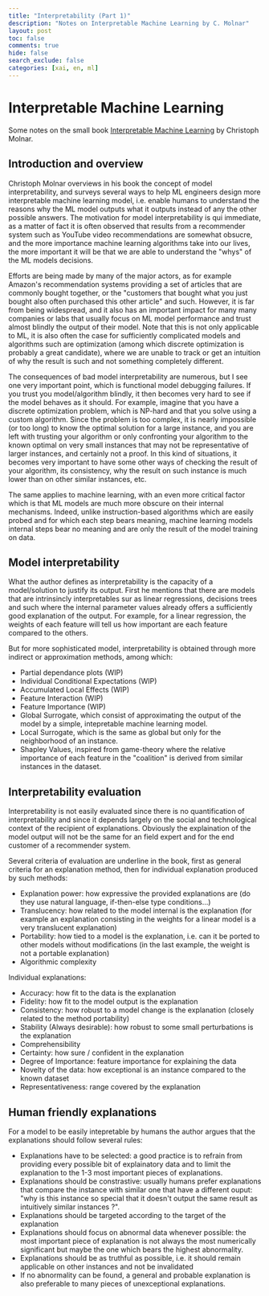 ```yaml
---
title: "Interpretability (Part 1)"
description: "Notes on Interpretable Machine Learning by C. Molnar"
layout: post
toc: false
comments: true
hide: false
search_exclude: false
categories: [xai, en, ml]
---
```


# Interpretable Machine Learning
Some notes on the small book [Interpretable Machine Learning](https://christophm.github.io/interpretable-ml-book/) by Christoph Molnar.

## Introduction and overview
Christoph Molnar overviews in his book the concept of model interpretability, and surveys several ways to help ML engineers design more interpretable machine learning model, i.e. enable humans to understand the reasons why the ML model outputs what it outputs instead of any the other possible answers.
The motivation for model interpretability is qui immediate, as a matter of fact it is often observed that results from a recommender system such as YouTube video recommendations are somewhat obsucre, and the more importance machine learning algorithms take into our lives, the more important it will be that we are able to understand the "whys" of the ML models decisions.

Efforts are being made by many of the major actors, as for example Amazon's recommendation systems providing a set of articles that are commonly bought together, or the "customers that bought what you just bought also often purchased this other article" and such. 
However, it is far from being widespread, and it also has an important impact for many many companies or labs that usually focus on ML model performance and trust almost blindly the output of their model. 
Note that this is not only applicable to ML, it is also often the case for sufficiently complicated models and algorithms such are optimization (among which discrete optimization is probably a great candidate), where we are unable to track or get an intuition of why the result is such and not something completely different.

The consequences of bad model interpretability are numerous, but I see one very important point, which is functional model debugging failures.
If you trust you model/algorithm blindly, it then becomes very hard to see if the model behaves as it should. 
For example, imagine that you have a discrete optimization problem, which is NP-hard and that you solve using a custom algorithm. 
Since the problem is too complex, it is nearly impossible (or too long) to know the optimal solution for a large instance, and you are left with trusting your algorithm or only confronting your algorithm to the known optimal on very small instances that may not be representative of larger instances, and certainly not a proof. 
In this kind of situations, it becomes very important to have some other ways of checking the result of your algorithm, its consistency, why the result on such instance is much lower than on other similar instances, etc.

The same applies to machine learning, with an even more critical factor which is that ML models are much more obscure on their internal mechanisms.
Indeed, unlike instruction-based algorithms which are easily probed and for which each step bears meaning, machine learning models internal steps bear no meaning and are only the result of the model training on data.

## Model interpretability
What the author defines as interpretability is the capacity of a model/solution to justify its output. 
First he mentions that there are models that are intrinsincly interpretables sur as linear regressions, decisions trees and such where the internal parameter values already offers a sufficiently good explanation of the output.
For example, for a linear regression, the weights of each feature will tell us how important are each feature compared to the others.

But for more sophisticated model, interpretability is obtained through more indirect or approximation methods, among which:

- Partial dependance plots (WIP)
- Individual Conditional Expectations (WIP)
- Accumulated Local Effects (WIP)
- Feature Interaction (WIP)
- Feature Importance (WIP)
- Global Surrogate, which consist of approximating the output of the model by a simple, intepretable machine learning model.
- Local Surrogate, which is the same as global but only for the neighborhood of an instance.
- Shapley Values, inspired from game-theory where the relative importance of each feature in the "coalition" is derived from similar instances in the dataset.

## Interpretability evaluation
Interpretability is not easily evaluated since there is no quantification of interpretability and since it depends largely on the social and technological context of the recipient of explanations.
Obviously the explaination of the model output will not be the same for an field expert and for the end customer of a recommender system.

Several criteria of evaluation are underline in the book, first as general criteria for an explanation method, then for individual explanation produced by such methods:

- Explanation power: how expressive the provided explanations are (do they use natural language, if-then-else type conditions...)
- Translucency: how related to the model internal is the explanation (for example an explanation consisting in the weights for a linear model is a very translucent explanation)
- Portability: how tied to a model is the explanation, i.e. can it be ported to other models without modifications (in the last example, the weight is not a portable explanation)
- Algorithmic complexity

Individual explanations:

- Accuracy: how fit to the data is the explanation
- Fidelity: how fit to the model output is the explanation
- Consistency: how robust to a model change is the explanation (closely related to the method portability)
- Stability (Always desirable): how robust to some small perturbations is the explanation
- Comprehensibility
- Certainty: how sure / confident in the explanation
- Degree of Importance: feature importance for explaining the data
- Novelty of the data: how exceptional is an instance compared to the known dataset
- Representativeness: range covered by the explanation

## Human friendly explanations
For a model to be easily intepretable by humans the author argues that the explanations should follow several rules:

- Explanations have to be selected: a good practice is to refrain from providing every possible bit of explainatory data and to limit the explanation to the 1-3 most important pieces of explanations.
- Explanations should be constrastive: usually humans prefer explanations that compare the instance with similar one that have a different ouput: "why is this instance so special that it doesn't output the same result as intuitively similar instances ?".
- Explanations should be targeted according to the target of the explanation
- Explanations should focus on abnormal data whenever possible: the most important piece of explanation is not always the most numerically significant but maybe the one which bears the highest abnormality.
- Explanations should be as truthful as possible, i.e. it should remain applicable on other instances and not be invalidated
- If no abnormality can be found, a general and probable explanation is also preferable to many pieces of unexceptional explanations.

